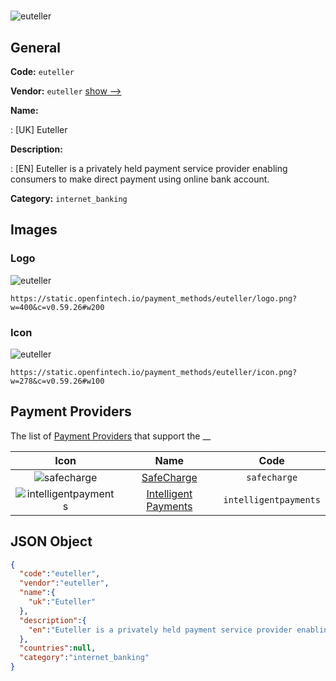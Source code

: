 
#  
![euteller](https://static.openfintech.io/payment_methods/euteller/logo.png?w=400&c=v0.59.26#w200)  

## General 
**Code:** `euteller` 
 
**Vendor:** `euteller` [show -->](/vendors/euteller/) 
 
**Name:** 
 
:	[UK] Euteller 
 
**Description:** 
 
: [EN] Euteller is a privately held payment service provider enabling consumers to make direct payment using online bank account. 
 
**Category:** `internet_banking` 
 

## Images 

### Logo 
![euteller](https://static.openfintech.io/payment_methods/euteller/logo.png?w=400&c=v0.59.26#w200)  

```
https://static.openfintech.io/payment_methods/euteller/logo.png?w=400&c=v0.59.26#w200
```  

### Icon 
![euteller](https://static.openfintech.io/payment_methods/euteller/icon.png?w=278&c=v0.59.26#w100)  

```
https://static.openfintech.io/payment_methods/euteller/icon.png?w=278&c=v0.59.26#w100
```  

## Payment Providers 
 
The list of [Payment Providers](/payment-providers/) that support the __ 

|Icon|Name|Code| 
|:---:|:---:|:---:| 
|![safecharge](https://static.openfintech.io/payment_providers/safecharge/icon.svg?w=278&c=v0.59.26#w100) |[SafeCharge ](/payment-providers/safecharge/)|`safecharge`| 
|![intelligentpayments](https://static.openfintech.io/payment_providers/intelligentpayments/icon.png?w=278&c=v0.59.26#w100) |[Intelligent Payments](/payment-providers/intelligentpayments/)|`intelligentpayments`| 
 

## JSON Object 

```json
{
  "code":"euteller",
  "vendor":"euteller",
  "name":{
    "uk":"Euteller"
  },
  "description":{
    "en":"Euteller is a privately held payment service provider enabling consumers to make direct payment using online bank account."
  },
  "countries":null,
  "category":"internet_banking"
}
```  
